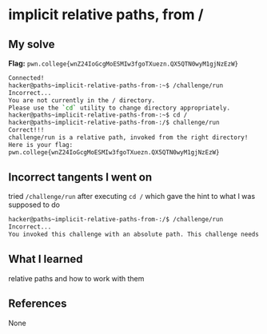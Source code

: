 
# implicit relative paths, from /

## My solve
**Flag:** `pwn.college{wnZ24IoGcgMoESMIw3fgoTXuezn.QX5QTN0wyM1gjNzEzW}`

```bash
Connected!
hacker@paths~implicit-relative-paths-from-:~$ /challenge/run
Incorrect...
You are not currently in the / directory.
Please use the `cd` utility to change directory appropriately.
hacker@paths~implicit-relative-paths-from-:~$ cd /
hacker@paths~implicit-relative-paths-from-:/$ challenge/run
Correct!!!
challenge/run is a relative path, invoked from the right directory!
Here is your flag:
pwn.college{wnZ24IoGcgMoESMIw3fgoTXuezn.QX5QTN0wyM1gjNzEzW}
```

## Incorrect tangents I went on
tried `/challenge/run` after executing `cd /`
which gave the hint to what I was supposed to do
```bash
hacker@paths~implicit-relative-paths-from-:/$ /challenge/run
Incorrect...
You invoked this challenge with an absolute path. This challenge needs a relative path!
```

## What I learned
relative paths and how to work with them

## References 
None
